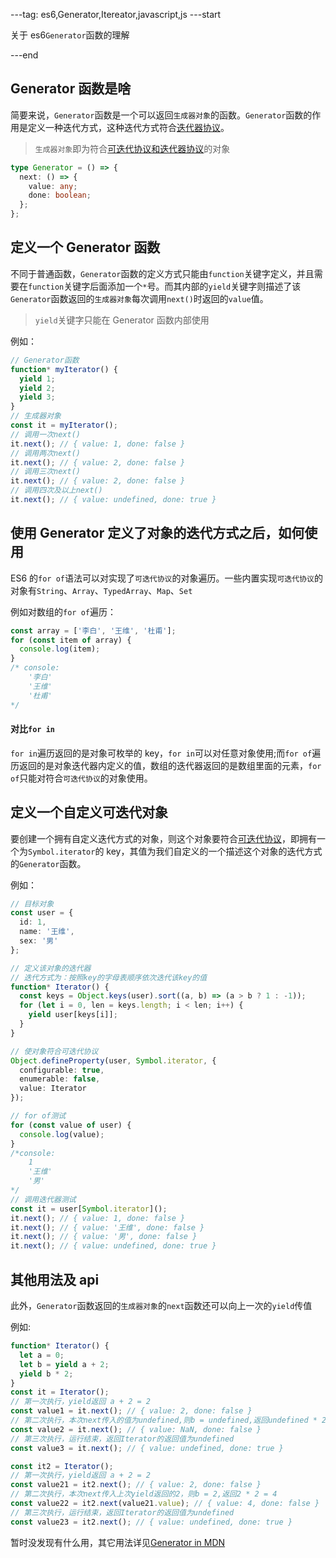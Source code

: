 ---tag: es6,Generator,Itereator,javascript,js
---start

关于 es6`Generator`函数的理解

---end

## Generator 函数是啥

简要来说，`Generator`函数是一个可以返回`生成器对象`的函数。`Generator`函数的作用是定义一种迭代方式，这种迭代方式符合[迭代器协议](https://developer.mozilla.org/zh-CN/docs/Web/JavaScript/Reference/Iteration_protocols#iterable)。

> `生成器对象`即为符合[可迭代协议和迭代器协议](https://developer.mozilla.org/zh-CN/docs/Web/JavaScript/Reference/Iteration_protocols#iterable)的对象

```typescript
type Generator = () => {
  next: () => {
    value: any;
    done: boolean;
  };
};
```

## 定义一个 Generator 函数

不同于普通函数，`Generator`函数的定义方式只能由`function`关键字定义，并且需要在`function`关键字后面添加一个`*`号。而其内部的`yield`关键字则描述了该`Generator`函数返回的`生成器对象`每次调用`next()`时返回的`value`值。

> `yield`关键字只能在 Generator 函数内部使用

例如：

```typescript
// Generator函数
function* myIterator() {
  yield 1;
  yield 2;
  yield 3;
}
// 生成器对象
const it = myIterator();
// 调用一次next()
it.next(); // { value: 1, done: false }
// 调用两次next()
it.next(); // { value: 2, done: false }
// 调用三次next()
it.next(); // { value: 2, done: false }
// 调用四次及以上next()
it.next(); // { value: undefined, done: true }
```

## 使用 Generator 定义了对象的迭代方式之后，如何使用

ES6 的`for of`语法可以对实现了`可迭代协议`的对象遍历。一些内置实现`可迭代协议`的对象有`String`、`Array`、`TypedArray`、`Map`、`Set`

例如对数组的`for of`遍历：

```typescript
const array = ['李白', '王维', '杜甫'];
for (const item of array) {
  console.log(item);
}
/* console:
    '李白'
    '王维'
    '杜甫'
*/
```

#### 对比`for in`

`for in`遍历返回的是对象可枚举的 key，`for in`可以对任意对象使用;而`for of`遍历返回的是对象迭代器内定义的值，数组的迭代器返回的是数组里面的元素，`for of`只能对符合`可迭代协议`的对象使用。

## 定义一个自定义可迭代对象

要创建一个拥有自定义迭代方式的对象，则这个对象要符合[可迭代协议](https://developer.mozilla.org/zh-CN/docs/Web/JavaScript/Reference/Iteration_protocols#iterable)，即拥有一个为`Symbol.iterator`的 key，其值为我们自定义的一个描述这个对象的迭代方式的`Generator`函数。

例如：

```typescript
// 目标对象
const user = {
  id: 1,
  name: '王维',
  sex: '男'
};

// 定义该对象的迭代器
// 迭代方式为：按照key的字母表顺序依次迭代该key的值
function* Iterator() {
  const keys = Object.keys(user).sort((a, b) => (a > b ? 1 : -1));
  for (let i = 0, len = keys.length; i < len; i++) {
    yield user[keys[i]];
  }
}

// 使对象符合可迭代协议
Object.defineProperty(user, Symbol.iterator, {
  configurable: true,
  enumerable: false,
  value: Iterator
});

// for of测试
for (const value of user) {
  console.log(value);
}
/*console:
    1
    '王维'
    '男'
*/
// 调用迭代器测试
const it = user[Symbol.iterator]();
it.next(); // { value: 1, done: false }
it.next(); // { value: '王维', done: false }
it.next(); // { value: '男', done: false }
it.next(); // { value: undefined, done: true }
```

## 其他用法及 api

此外，`Generator`函数返回的`生成器对象`的`next`函数还可以向上一次的`yield`传值

例如:

```typescript
function* Iterator() {
  let a = 0;
  let b = yield a + 2;
  yield b * 2;
}
const it = Iterator();
// 第一次执行，yield返回 a + 2 = 2
const value1 = it.next(); // { value: 2, done: false }
// 第二次执行，本次next传入的值为undefined,则b = undefined,返回undefined * 2 = NaN
const value2 = it.next(); // { value: NaN, done: false }
// 第三次执行，运行结束，返回Iterator的返回值为undefined
const value3 = it.next(); // { value: undefined, done: true }

const it2 = Iterator();
// 第一次执行，yield返回 a + 2 = 2
const value21 = it2.next(); // { value: 2, done: false }
// 第二次执行，本次next传入上次yield返回的2，则b = 2,返回2 * 2 = 4
const value22 = it2.next(value21.value); // { value: 4, done: false }
// 第三次执行，运行结束，返回Iterator的返回值为undefined
const value23 = it2.next(); // { value: undefined, done: true }
```

暂时没发现有什么用，其它用法详见[Generator in MDN](https://developer.mozilla.org/zh-CN/docs/Web/JavaScript/Reference/Global_Objects/Generator)
